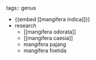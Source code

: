 tags:: genus

- {{embed [[mangifera indica]]}}
- research
	- [[mangifera odorata]]
	- [[mangifera caesia]]
	- mangifera pajang
	- mangifera foetida